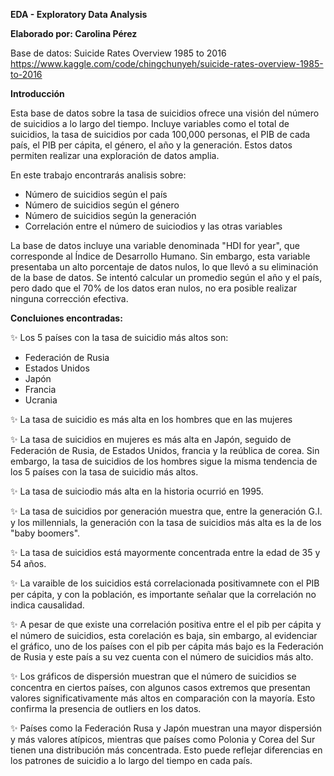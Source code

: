**EDA - Exploratory Data Analysis**

**Elaborado por: Carolina Pérez**

Base de datos: Suicide Rates Overview 1985 to 2016 https://www.kaggle.com/code/chingchunyeh/suicide-rates-overview-1985-to-2016

**Introducción**

Esta base de datos sobre la tasa de suicidios ofrece una visión del número de suicidios a lo largo del tiempo. Incluye variables como el total de suicidios, la tasa de suicidios por cada 100,000 personas, el PIB de cada país, el PIB per cápita, el género, el año y la generación. Estos datos permiten  realizar una exploración de datos amplia.

En este trabajo encontrarás analisis sobre:
- Número de suicidios según el país 
- Número de suicidios según el género 
- Número de suicidios según la generación 
- Correlación entre el número de suiciodios y las otras variables 

La base de datos incluye una variable denominada "HDI for year", que corresponde al Índice de Desarrollo Humano. Sin embargo, esta variable presentaba un alto porcentaje de datos nulos, lo que llevó a su eliminación de la base de datos. Se intentó calcular un promedio según el año y el país, pero dado que el 70% de los datos eran nulos, no era posible realizar ninguna corrección efectiva.

**Concluiones encontradas:**

✨ Los 5 países con la tasa de suicidio más altos son:
- Federación de Rusia
- Estados Unidos
- Japón 
- Francia
- Ucrania

✨ La tasa de suicidio es más alta en los hombres que en las mujeres 

✨ La tasa de suicidios en mujeres es más alta en Japón, seguido de Federación de Rusia, de Estados Unidos, francia y la reública de corea. Sin embargo, la tasa de suicidios de los hombres sigue la misma tendencia de los 5 países con la tasa de suicidio más altos.

✨ La tasa de suiciodio más alta en la historia ocurrió en 1995.

✨ La tasa de suicidios por generación muestra que, entre la generación G.I. y los millennials, la generación con la tasa de suicidios más alta es la de los "baby boomers".

✨ La tasa de suicidios está mayormente concentrada entre la edad de 35 y 54 años.

✨ La varaible de los suicidios está correlacionada positivamnete con el PIB per cápita, y con la población, es importante señalar que la correlación no indica causalidad.

✨ A pesar de que existe una correlación positiva entre el el pib per cápita y el número de suicidios, esta corelación es baja, sin embargo, al evidenciar el gráfico, uno de los países con el pib per cápita más bajo es la Federación de Rusia y este país a su vez cuenta con el número de suicidios más alto. 

✨ Los gráficos de dispersión muestran que el número de suicidios se concentra en ciertos países, con algunos casos extremos que presentan valores significativamente más altos en comparación con la mayoría. Esto confirma la presencia de outliers en los datos.

✨ Países como la Federación Rusa y Japón muestran una mayor dispersión y más valores atípicos, mientras que países como Polonia y Corea del Sur tienen una distribución más concentrada. Esto puede reflejar diferencias en los patrones de suicidio a lo largo del tiempo en cada país.
